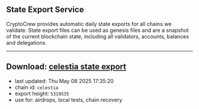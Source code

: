 ## State Export Service
CryptoCrew provides automatic daily state exports for all chains we validate. State export files can be used as genesis files and are a snapshot of the current blockchain state, including all validators, accounts, balances and delegations.

---
**Download: [celestia state export](https://dl-eu2.ccvalidators.com/SERVICE/celestia/celestia_export_5319535.json)**
---

- last updated: Thu May 08 2025 17:35:20
- chain id: `celestia`
- export height: `5319535`
- use for: airdrops, local tests, chain recovery
